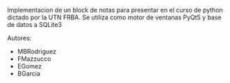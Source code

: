 Implementacion de un block de notas para presentar en el curso de python dictado por la UTN FRBA.
Se utiliza como motor de ventanas PyQt5 y base de datos a SQLite3

Autores: 
  - MBRodriguez
  - FMazzucco
  - EGomez
  - BGarcia
